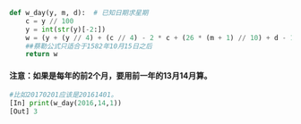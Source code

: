 
```python
def w_day(y, m, d):  # 已知日期求星期
    c = y // 100
    y = int(str(y)[-2:])
    w = (y + (y // 4) + (c // 4) - 2 * c + (26 * (m + 1) // 10) + d - 1) % 7
    ##蔡勒公式只适合于1582年10月15日之后
    return w
```
#### 注意：如果是每年的前2个月，要用前一年的13月14月算。
```python
#比如20170201应该是20161401。
[In] print(w_day(2016,14,1))
[Out] 3
```
